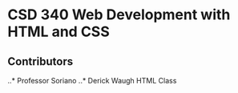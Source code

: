 # CSD 340 Web Development with HTML and CSS
## Contributors
..* Professor Soriano
..* Derick Waugh
HTML Class
